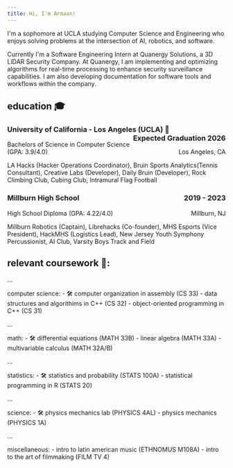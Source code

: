 ```yaml
---
title: Hi, I'm Armaan!
---
```


I'm a sophomore at UCLA studying Computer Science and Engineering who enjoys solving problems at the intersection of AI, robotics, and software.

Currently I'm a Software Engineering Intern at Quanergy Solutions, a 3D LiDAR Security Company. At Quanergy, I am implementing and optimizing algorithms for real-time processing to enhance security surveillance capabilities. I am also developing documentation for software tools and workflows within the company. 



## education 🎓
### University of California - Los Angeles (UCLA) 🐻 <span style="float: right;">Expected Graduation 2026</span>
Bachelors of Science in Computer Science (GPA: 3.9/4.0) <span style="float: right;">Los Angeles, CA</span>

LA Hacks (Hacker Operations Coordinator), Bruin Sports Analytics(Tennis Consultant), Creative Labs (Developer), Daily Bruin (Developer), Rock Climbing Club, Cubing Club, Intramural Flag Football

### Millburn High School <span style="float: right;">2019 - 2023</span>
High School Diploma (GPA: 4.22/4.0) <span style="float: right;">Millburn, NJ</span>

Millburn Robotics (Captain), Librehacks (Co-founder), MHS Esports (Vice President), HackMHS (Logistics Lead), New Jersey Youth Symphony Percussionist, AI Club, Varsity Boys Track and Field

## relevant coursework 📝:

<p>...</p>
computer science:
- 🛠️ computer organization in assembly (CS 33)
- data structures and algorithims in C++ (CS 32)
- object-oriented programming in C++ (CS 31)

<p>...</p>
math:
- 🛠️ differential equations (MATH 33B)
- linear algebra (MATH 33A)
- multivariable calculus (MATH 32A/B)

<p>...</p>
statistics:
- 🛠️ statistics and probability (STATS 100A)
- statistical programming in R (STATS 20)

<p>...</p>
science:
- 🛠️ physics mechanics lab (PHYSICS 4AL)
- physics mechanics (PHYSICS 1A)

<p>...</p>
miscellaneous:
- intro to latin american music (ETHNOMUS M108A)
- intro to the art of filmmaking (FILM TV 4)